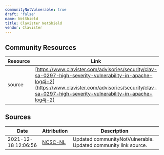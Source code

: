 ```yaml
---
communityNotVulnerable: true
draft: 'false'
name: NetShield
title: Clavister NetShield
vendor: Clavister
---
```



## Community Resources
| Resource | Link |
| --- | --- |
| source | [https://www.clavister.com/advisories/security/clav-sa-0297-high-severity-vulnerability-in-apache-log4j-2](https://www.clavister.com/advisories/security/clav-sa-0297-high-severity-vulnerability-in-apache-log4j-2) |


## Sources
| Date | Attribution | Description |
| --- | --- | --- |
| 2021-12-18 12:06:56 | [NCSC-NL](https://github.com/NCSC-NL/log4shell/blob/main/software/README.md) | Updated communityNotVulnerable. Updated community link source.  |
